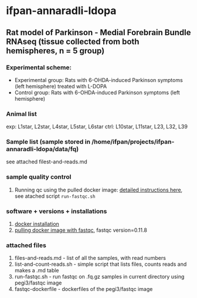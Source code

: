 # ifpan-annaradli-ldopa

## Rat model of Parkinson - Medial Forebrain Bundle RNAseq (tissue collected from both hemispheres, n = 5 group)

### Experimental scheme:

* Experimental group: Rats with 6-OHDA-induced Parkinson symptoms (left hemisphere) treated with L-DOPA
* Control group: Rats with 6-OHDA-induced Parkinson symptoms (left hemisphere)

### Animal list
exp: L1star, L2star, L4star, L5star, L6star
ctrl: L10star, L11star, L23, L32, L39

### Sample list (sample stored in /home/ifpan/projects/ifpan-annaradli-ldopa/data/fq)
see attached filest-and-reads.md

### sample quality control
1. Running qc using the pulled docker image: [detailed instructions here](https://hub.docker.com/r/pegi3s/fastqc), see atached script `run-fastqc.sh`

### software + versions + installations
1. [docker installation](https://gist.github.com/gosborcz/f1f3dbd7aa256e26ae1e8ce33fd30509)
2. [pulling docker image with fastqc](https://gist.github.com/gosborcz/1735c2533061354756b05154519972bf), fastqc version=0.11.8


### attached files
1. files-and-reads.md - list of all the samples, with read numbers
2. list-and-count-reads.sh - simple script that lists files, counts reads and makes a .md table
3. run-fastqc.sh - run fastqc on .fq.gz samples in current directory using pegi3/fastqc image
4. fastqc-dockerfile - dockerfiles of the pegi3/fastqc image
